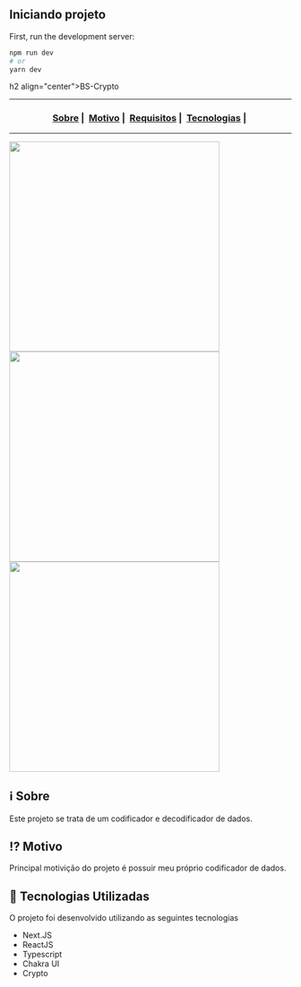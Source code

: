 ## Iniciando projeto

First, run the development server:

```bash
npm run dev
# or
yarn dev
```
h2 align="center">BS-Crypto</h2>

___

<h3 align="center">
  <a href="#information_source-sobre">Sobre</a>&nbsp;|&nbsp;
  <a href="#interrobang-motivo">Motivo</a>&nbsp;|&nbsp;
  <a href="#seedling-requisitos-mínimos">Requisitos</a>&nbsp;|&nbsp;
  <a href="#rocket-tecnologias-utilizadas">Tecnologias</a>&nbsp;|&nbsp;
</h3>

___

<img src="/images/image1.png" width="375">
<img src="/images/image2.png" width="375">
<img src="/images/image3.png" width="375">

## :information_source: Sobre

Este projeto se trata de um codificador e decodificador de dados.

## :interrobang: Motivo

Principal motivição do projeto é possuir meu próprio codificador de dados.


## :rocket: Tecnologias Utilizadas 

O projeto foi desenvolvido utilizando as seguintes tecnologias

- Next.JS
- ReactJS
- Typescript
- Chakra UI
- Crypto